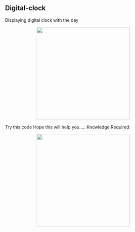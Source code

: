 ## Digital-clock

Displaying digital clock with the day 
<p align='center'>
    <img src="https://i2.wp.com/codemyui.com/wp-content/uploads/2017/04/digital-clock-animation.gif?fit=880%2C440&ssl=1"
    width='300px'>
</p>

Try this code 
Hope this will help you.....
Knowledge Required:
<p align='center'>
    <img src="https://geekflare.com/wp-content/uploads/2019/12/css-gif.gif"
    width='300px'>
</p>
